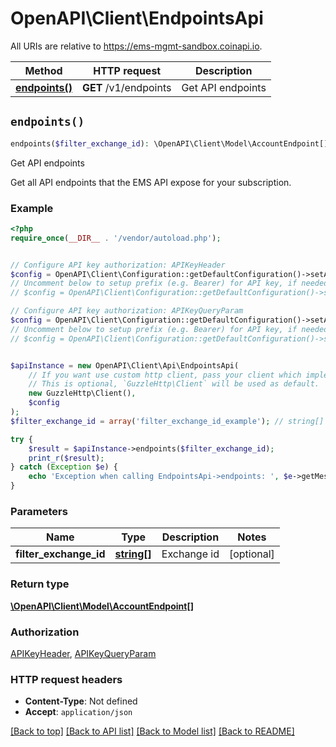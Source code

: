 # OpenAPI\Client\EndpointsApi

All URIs are relative to https://ems-mgmt-sandbox.coinapi.io.

Method | HTTP request | Description
------------- | ------------- | -------------
[**endpoints()**](EndpointsApi.md#endpoints) | **GET** /v1/endpoints | Get API endpoints


## `endpoints()`

```php
endpoints($filter_exchange_id): \OpenAPI\Client\Model\AccountEndpoint[]
```

Get API endpoints

Get all API endpoints that the EMS API expose for your subscription.

### Example

```php
<?php
require_once(__DIR__ . '/vendor/autoload.php');


// Configure API key authorization: APIKeyHeader
$config = OpenAPI\Client\Configuration::getDefaultConfiguration()->setApiKey('X-CoinAPI-Key', 'YOUR_API_KEY');
// Uncomment below to setup prefix (e.g. Bearer) for API key, if needed
// $config = OpenAPI\Client\Configuration::getDefaultConfiguration()->setApiKeyPrefix('X-CoinAPI-Key', 'Bearer');

// Configure API key authorization: APIKeyQueryParam
$config = OpenAPI\Client\Configuration::getDefaultConfiguration()->setApiKey('apikey', 'YOUR_API_KEY');
// Uncomment below to setup prefix (e.g. Bearer) for API key, if needed
// $config = OpenAPI\Client\Configuration::getDefaultConfiguration()->setApiKeyPrefix('apikey', 'Bearer');


$apiInstance = new OpenAPI\Client\Api\EndpointsApi(
    // If you want use custom http client, pass your client which implements `GuzzleHttp\ClientInterface`.
    // This is optional, `GuzzleHttp\Client` will be used as default.
    new GuzzleHttp\Client(),
    $config
);
$filter_exchange_id = array('filter_exchange_id_example'); // string[] | Exchange id

try {
    $result = $apiInstance->endpoints($filter_exchange_id);
    print_r($result);
} catch (Exception $e) {
    echo 'Exception when calling EndpointsApi->endpoints: ', $e->getMessage(), PHP_EOL;
}
```

### Parameters

Name | Type | Description  | Notes
------------- | ------------- | ------------- | -------------
 **filter_exchange_id** | [**string[]**](../Model/string.md)| Exchange id | [optional]

### Return type

[**\OpenAPI\Client\Model\AccountEndpoint[]**](../Model/AccountEndpoint.md)

### Authorization

[APIKeyHeader](../../README.md#APIKeyHeader), [APIKeyQueryParam](../../README.md#APIKeyQueryParam)

### HTTP request headers

- **Content-Type**: Not defined
- **Accept**: `application/json`

[[Back to top]](#) [[Back to API list]](../../README.md#endpoints)
[[Back to Model list]](../../README.md#models)
[[Back to README]](../../README.md)
